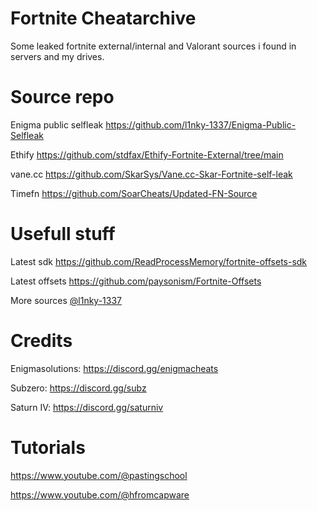 # Fortnite Cheatarchive

Some leaked fortnite external/internal and Valorant sources i found in servers and my drives.

# Source repo

Enigma public selfleak https://github.com/l1nky-1337/Enigma-Public-Selfleak

Ethify https://github.com/stdfax/Ethify-Fortnite-External/tree/main

vane.cc https://github.com/SkarSys/Vane.cc-Skar-Fortnite-self-leak

Timefn https://github.com/SoarCheats/Updated-FN-Source

# Usefull stuff

Latest sdk
https://github.com/ReadProcessMemory/fortnite-offsets-sdk

Latest offsets https://github.com/paysonism/Fortnite-Offsets

More sources [@l1nky-1337](https://github.com/l1nky-1337)

# Credits 

Enigmasolutions: https://discord.gg/enigmacheats

Subzero: https://discord.gg/subz

Saturn IV: https://discord.gg/saturniv

# Tutorials

https://www.youtube.com/@pastingschool

https://www.youtube.com/@hfromcapware






